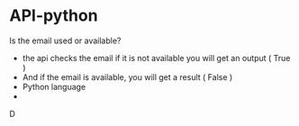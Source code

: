 # API-python
Is the email used or available?
- the api checks the email if it is not available you will get an output ( True )
- And if the email is available, you will get a result ( False )
- Python language
-
D
